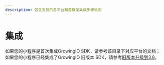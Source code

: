 ```yaml
---
description: 包含支持的各平台和各框架集成步骤说明
---
```


# 集成

如果您的小程序是首次集成GrowingIO SDK，请参考该目录下对应平台的文档；如果您的小程序已经集成了GrowingIO 旧版本 SDK，请参考[旧版本升级到3.8](../jiu-ban-ben-sheng-ji-dao-3.8.md)。
